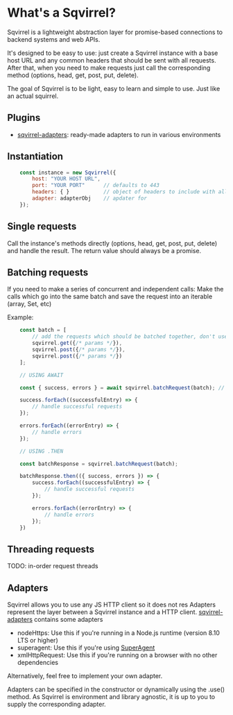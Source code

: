 # What's a Sqvirrel?

Sqvirrel is a lightweight abstraction layer for promise-based connections to backend systems and web APIs.

It's designed to be easy to use: just create a Sqvirrel instance with a base host URL and any common headers that should be sent with all requests. After that, when you need to make requests just call the corresponding method (options, head, get, post, put, delete).

The goal of Sqvirrel is to be light, easy to learn and simple to use. Just like an actual squirrel.

## Plugins

* [sqvirrel-adapters](https://github.com/raybergholm/sqvirrel-adapters): ready-made adapters to run in various environments

## Instantiation

```javascript
    const instance = new Sqvirrel({
        host: "YOUR HOST URL",
        port: "YOUR PORT"      // defaults to 443
        headers: { }           // object of headers to include with all requests
        adapter: adapterObj    // apdater for 
    });
```

## Single requests
Call the instance's methods directly (options, head, get, post, put, delete) and handle the result. The return value should always be a promise.

## Batching requests
If you need to make a series of concurrent and independent calls:
Make the calls which go into the same batch and save the request into an iterable (array, Set, etc) 

Example:
```javascript
    const batch = [
        // add the requests which should be batched together, don't use await here!
        sqvirrel.get({/* params */}),   
        sqvirrel.post({/* params */}),
        sqvirrel.post({/* params */})
    ];

    // USING AWAIT

    const { success, errors } = await sqvirrel.batchRequest(batch); // pass all the batched requests, use await or .then

    success.forEach((successfulEntry) => {
        // handle successful requests
    });

    errors.forEach((errorEntry) => {
        // handle errors
    });

    // USING .THEN

    const batchResponse = sqvirrel.batchRequest(batch);

    batchResponse.then(({ success, errors }) => {
        success.forEach((successfulEntry) => {
            // handle successful requests
        });

        errors.forEach((errorEntry) => {
            // handle errors
        });
    })
```

## Threading requests
TODO: in-order request threads

## Adapters

Sqvirrel allows you to use any JS HTTP client so it does not res Adapters represent the layer between a Sqvirrel instance and a HTTP client. [sqvirrel-adapters](https://github.com/raybergholm/sqvirrel-adapters) contains some adapters 
* nodeHttps: Use this if you're running in a Node.js runtime (version 8.10 LTS or higher)
* superagent: Use this if you're using [SuperAgent](http://visionmedia.github.io/superagent/)
* xmlHttpRequest: Use this if you're running on a browser with no other dependencies

Alternatively, feel free to implement your own adapter.

Adapters can be specified in the constructor or dynamically using the .use() method. As Sqvirrel is environment and library agnostic, it is up to you to supply the corresponding adapter.